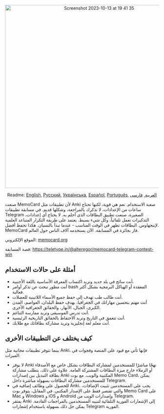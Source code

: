 <p align="center">
<img width="600" alt="Screenshot 2023-10-13 at 19 41 35" src="https://github.com/kubk/memo-card/assets/22447849/7f754776-3e57-4669-becc-410e1b285199"></p>

<p align="center">
  Readme: <a href="../README.md">English</a>, <a href="./README.ru.md">Русский</a>, <a href="./README.ua.md">Українська</a>, <a href="./README.es.md">Español</a>, <a href="./README.pt-br.md">Português</a>, <a href="./README.ar.md">العربية</a>, <a href="./README.fa.md">فارسی</a>
</p>

صنعت MemoCard لأن تطبيقات مثل Anki صعبة الاستخدام. نعم هي قوية، لكنها تحتاج ساعات من الإعدادات، لا تذكرك بالمراجعة، وشكلها قديم. في مسابقة تطبيقات Telegram الصغيرة، صنعت تطبيق البطاقات الذي أحلم به. لا يحتاج أي إعدادات، التذكيرات تعمل تلقائياً، وكل شيء بسيط. يعتمد على طريقة التكرار المتباعد العلمية لإبنجهاوس. البطاقات تظهر في الوقت المناسب - عندما تبدأ بالنسيان. هكذا تحفظ أفضل. MemoCard فاز بجائزة في المسابقة. الآن يستخدمه آلاف الناس حول العالم.

الموقع الإلكتروني: [memocard.org](https://memocard.org)

قصة المسابقة: https://teletype.in/@alteregor/memocard-telegram-contest-win 

## أمثلة على حالات الاستخدام
- أنت سائح في بلد جديد وتريد اكتساب المعرفة الأساسية باللغة الأجنبية.
- أنت مطور تبحث عن تذكر أوامر bash المعقدة أو الهياكل البرمجية بشكل أكثر فعالية.
- أنت طالب طب تهدف إلى حفظ جميع الأسماء اللاتينية للعضلات.
- أنت مهتم بتحسين مهاراتك في الجغرافيا، بهدف حفظ البلدان، العواصم، المدن الكبرى، الجبال، الأنهار، والحقائق الجغرافية الأخرى.
- أنت تدرس الموسيقى وتريد ممارسة التناغم.
- أنت تتعمق في التاريخ وتريد الاحتفاظ بالحقائق التاريخية الرئيسية.
- أنت معلم لغة إنجليزية وتريد مشاركة بطاقاتك مع طلابك.

## كيف يختلف عن التطبيقات الأخرى

بينما تتوفر تطبيقات مجانية مثل Anki، فإنها تأتي مع قيود على المنصة وفجوات في الميزات:
- لا يوفر Anki نهجًا مباشرًا للمستخدمين لمشاركة البطاقات بشكل خاص مع الأصدقاء أو الزملاء خارج ميزة البطاقات المشتركة العامة. علاوة على ذلك، يتطلب مشاركة بطاقة التبديل بين إصدارات Anki المكتبية والويب. مع بوت Memo Card، يمكن للمستخدمين مشاركة البطاقات بسهولة مباشرة داخل Telegram.
- للحصول على وظائف إضافية في Anki، يجب على المستخدمين تثبيت الإضافات، والتي تقتصر فقط على الإصدار المكتبي. في المقابل، يتوفر بوت Memo Card على Mac و Windows و iOS و Android وإصدارات الويب من Telegram.
- يفتقر Anki إلى الإشعارات الفورية التلقائية لتنبيه المستخدمين بالمراجعات القادمة. يمكن حل ذلك بسهولة باستخدام إشعارات Telegram الفورية.
